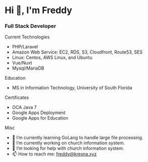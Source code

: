 # Hi 👋, I'm Freddy
### Full Stack Developer

Current Technologies
- PHP/Laravel
- Amazon Web Service: EC2, RDS, S3, Cloudfront, Route53, SES
- Linux: Centos, AWS Linux, and Ubuntu
- Vue/Nuxt
- Mysql/MariaDB

Education
- MS in Information Technology, University of South Florida

Certificates
- OCA Java 7
- Google Apps Deployment
- Google Apps for Education

Misc
- 🌱 I’m currently learning GoLang to handle large file processing.
- 🔭 I’m currently working on church information system.
- 🤔 I’m looking for help with church information system.
- 📫 How to reach me: freddy@kresna.xyz
